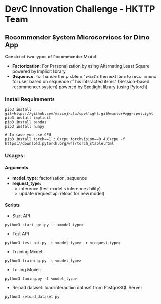 # DevC Innovation Challenge - HKTTP Team

## Recommender System Microservices for Dimo App
Consist of two types of Recommender Model
  - **Factorization**: For Personalization by using Alternating Least Square powered by Implicit library
  - **Sequence**: For handle the problem "what's the next item to recommend for user based on sequence of his interacted items" (Session-based recommender system) powered by Spotlight library (using Pytorch)

### Install Requirements
```
pip3 install git+https://github.com/maciejkula/spotlight.git@master#egg=spotlight
pip3 install implicit
pip3 install pandas
pip3 install numpy

# In case you use CPU
pip3 install torch==1.2.0+cpu torchvision==0.4.0+cpu -f https://download.pytorch.org/whl/torch_stable.html
```

### Usages:
#### Arguments
- **model_type:** factorization, sequence
- **request_type:**
  - inference (test model's inference ability)
  - update (request api reload for new model)
#### Scripts
- Start API
```
python3 start_api.py -t <model_type> 
```

- Test API
```
python3 test_api.py -t <model_type> -r <request_type>
```
- Training Model:
```
python3 training.py -t <model_type> 
```

- Tuning Model:
```
python3 tuning.py -t <model_type> 
```
- Reload dataset: load interaction dataset from PostgreSQL Server
```
python3 reload_dataset.py
```
